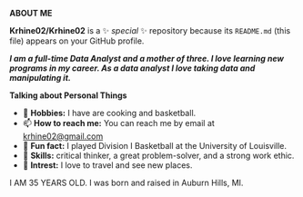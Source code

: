 **ABOUT ME**

**Krhine02/Krhine02** is  a ✨ _special_ ✨ repository because its `README.md` (this file) appears on your GitHub profile.

***I am a full-time Data Analyst and a mother of three. I love learning new programs in my career. As a data analyst I love taking data and manipulating it.*** 

**Talking about Personal Things**

- 🍳 **Hobbies:** I have are cooking and basketball. 
- 📫 **How to reach me:** You can reach me by email at krhine02@gmail.com
- 🏀 **Fun fact:** I played Division I Basketball at the University of Louisville.
- 🔎 **Skills:** critical thinker, a great problem-solver, and a strong work ethic. 
- 🔭 **Intrest:** I love to travel and see new places.

I AM 35 YEARS OLD. I was born and raised in Auburn Hills, MI.
